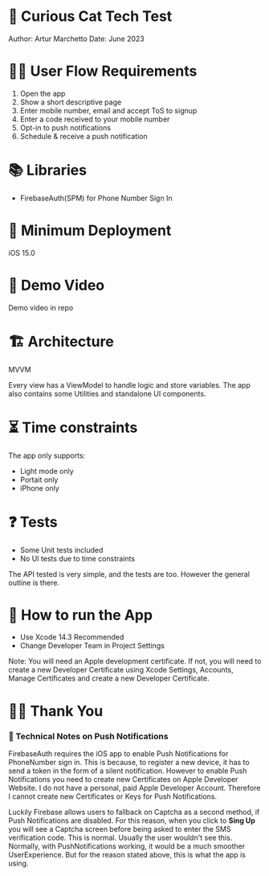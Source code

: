
# 📱 Curious Cat Tech Test

Author: Artur Marchetto
Date: June 2023

# 👦🏻 User Flow Requirements

1. Open the app
2. Show a short descriptive page
3. Enter mobile number, email and accept ToS to signup
4. Enter a code received to your mobile number
5. Opt-in to push notifications
6. Schedule & receive a push notification

# 📚 Libraries

- FirebaseAuth(SPM) for Phone Number Sign In

# 🚀 Minimum Deployment

iOS 15.0

# 🎥 Demo Video

Demo video in repo

# 🏗️ Architecture

MVVM

Every view has a ViewModel to handle logic and store variables.
The app also contains some Utilities and standalone UI components.

# ⏳ Time constraints

The app only supports:
- Light mode only
- Portait only
- iPhone only

# ❓ Tests

- Some Unit tests included
- No UI tests due to time constraints

The API tested is very simple, and the tests are too.
However the general outline is there.

# 📱 How to run the App

- Use Xcode 14.3 Recommended
- Change Developer Team in Project Settings

Note:
You will need an Apple development certificate.
If not, you will need to create a new Developer Certificate using Xcode Settings, Accounts, Manage Certificates and create a new Developer Certificate.  

# 🙏🏻 Thank You


### 🔔 Technical Notes on Push Notifications

FirebaseAuth requires the iOS app to enable Push Notifications for PhoneNumber sign in.
This is because, to register a new device, it has to send a token in the form of a silent notification.
However to enable Push Notifications you need to create new Certificates on Apple Developer Website.
I do not have a personal, paid Apple Developer Account. Therefore I cannot create new Certificates or Keys for Push Notifications.

Luckily Firebase allows users to fallback on Captcha as a second method, if Push Notifications are disabled.
For this reason, when you click to **Sing Up** you will see a Captcha screen before being asked to enter the SMS verification code.
This is normal.
Usually the user wouldn't see this. Normally, with PushNotifications working, it would be a much smoother UserExperience.
But for the reason stated above, this is what the app is using. 
